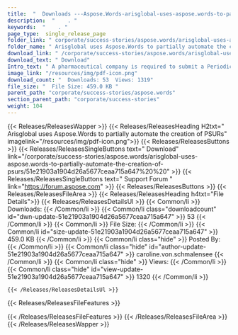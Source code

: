 ```yaml
---
title:  "  Downloads ---Aspose.Words-arisglobal-uses-aspose.words-to-partially-automate-the-creation-of-psurs . " 
description:  "    . " 
keywords:  "    . " 
page_type:  single_release_page
folder_link: " corporate/success-stories/aspose.words/arisglobal-uses-aspose.words-to-partially-automate-the-creation-of-psurs/"
folder_name: " Arisglobal uses Aspose.Words to partially automate the creation of PSURs"
download_link: " /corporate/success-stories/aspose.words/arisglobal-uses-aspose.words-to-partially-automate-the-creation-of-psurs/51e21903a1904d26a5677ceaa715a647"
download_text: " Download"
Intro_text: " A pharmaceutical company is required to submit a Periodic Safety Update Report (..."
image_link: "/resources/img/pdf-icon.png"
download_count: "  Downloads: 53  Views: 1319"
file_size: "  File Size: 459.0 KB "
parent_path: "corporate/success-stories/aspose.words"
section_parent_path: "corporate/success-stories"
weight: 104
---
```


{{< Releases/ReleasesWapper >}}
  {{< Releases/ReleasesHeading H2txt=" Arisglobal uses Aspose.Words to partially automate the creation of PSURs" imagelink="/resources/img/pdf-icon.png">}}
  {{< Releases/ReleasesButtons >}}
    {{< Releases/ReleasesSingleButtons text=" Download" link="/corporate/success-stories/aspose.words/arisglobal-uses-aspose.words-to-partially-automate-the-creation-of-psurs/51e21903a1904d26a5677ceaa715a647%20%20" >}}
    {{< Releases/ReleasesSingleButtons text=" Support Forum " link="https://forum.aspose.com" >}}
  {{< Releases/ReleasesButtons >}}
  {{< Releases/ReleasesFileArea >}}
    {{< Releases/ReleasesHeading h4txt="File Details">}}
    {{< Releases/ReleasesDetailsUl >}}
            {{< Common/li  >}} Downloads: {{< /Common/li >}} 
      {{< Common/li class="downloadcount" id="dwn-update-51e21903a1904d26a5677ceaa715a647" >}} 53 {{< /Common/li >}} 
      {{< Common/li  >}} File Size: {{< /Common/li >}} 
      {{< Common/li id="size-update-51e21903a1904d26a5677ceaa715a647" >}} 459.0 KB {{< /Common/li >}} 
      {{< Common/li  class="hide" >}} Posted By: {{< /Common/li >}} 
      {{< Common/li class="hide" id="author-update-51e21903a1904d26a5677ceaa715a647" >}} caroline.von.schmalensee {{< /Common/li >}} 
      {{< Common/li class="hide"  >}} Views: {{< /Common/li >}} 
      {{< Common/li class="hide" id="view-update-51e21903a1904d26a5677ceaa715a647" >}} 1320 {{< /Common/li >}} 

    {{< /Releases/ReleasesDetailsUl >}}

  {{< Releases/ReleasesFileFeatures >}}
      
  {{< /Releases/ReleasesFileFeatures >}}
 {{< /Releases/ReleasesFileArea >}}
{{< /Releases/ReleasesWapper >}}


